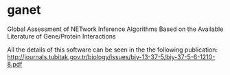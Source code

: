 # ganet
Global Assessment of NETwork Inference Algorithms Based on the Available Literature of Gene/Protein Interactions

All the details of this software can be seen in the the following publication:
http://journals.tubitak.gov.tr/biology/issues/biy-13-37-5/biy-37-5-6-1210-8.pdf

